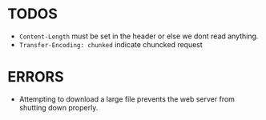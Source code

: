 # TODOS

- `Content-Length` must be set in the header or else we dont read anything.
- `Transfer-Encoding: chunked` indicate chuncked request

# ERRORS

- Attempting to download a large file prevents the web server from shutting down properly.
